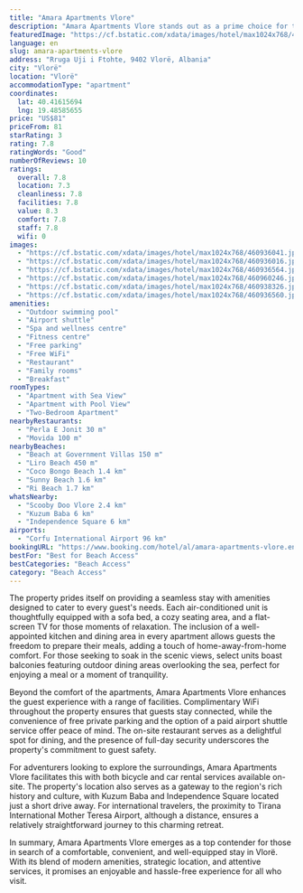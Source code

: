 ```yaml
---
title: "Amara Apartments Vlore"
description: "Amara Apartments Vlore stands out as a prime choice for travelers seeking comfort and convenience in the heart of Vlorë."
featuredImage: "https://cf.bstatic.com/xdata/images/hotel/max1024x768/460936041.jpg?k=6e8118660ec182105d264ad2506efb7fa66824a661da2eef9e7a189f82ec164c&o=&hp=1"
language: en
slug: amara-apartments-vlore
address: "Rruga Uji i Ftohte, 9402 Vlorë, Albania"
city: "Vlorë"
location: "Vlorë"
accommodationType: "apartment"
coordinates:
  lat: 40.41615694
  lng: 19.48585655
price: "US$81"
priceFrom: 81
starRating: 3
rating: 7.8
ratingWords: "Good"
numberOfReviews: 10
ratings:
  overall: 7.8
  location: 7.3
  cleanliness: 7.8
  facilities: 7.8
  value: 8.3
  comfort: 7.8
  staff: 7.8
  wifi: 0
images:
  - "https://cf.bstatic.com/xdata/images/hotel/max1024x768/460936041.jpg?k=6e8118660ec182105d264ad2506efb7fa66824a661da2eef9e7a189f82ec164c&o=&hp=1"
  - "https://cf.bstatic.com/xdata/images/hotel/max1024x768/460936016.jpg?k=f178010eee611c606d8e215181e3f15bc98686a0a2a97e6f4bb4ee758bb784b0&o=&hp=1"
  - "https://cf.bstatic.com/xdata/images/hotel/max1024x768/460936564.jpg?k=9b077aa292d52f7a8a7a717ee6c49096d3ce4eb55ab0c8f83730bb479e2c90f4&o=&hp=1"
  - "https://cf.bstatic.com/xdata/images/hotel/max1024x768/460960246.jpg?k=876ed0559eaadc1c7e261032a509e7bafc398a32aa98077fd3d47972d5df26ac&o=&hp=1"
  - "https://cf.bstatic.com/xdata/images/hotel/max1024x768/460938326.jpg?k=3e0600a2e8181c931062bf6eccf8636ff66efbad2207f0fa882386db4b6aeba3&o=&hp=1"
  - "https://cf.bstatic.com/xdata/images/hotel/max1024x768/460936560.jpg?k=fd18ae62f92d0018ac217b9acd6d1615921c45100756d89ce2cd6bf1dd44d19a&o=&hp=1"
amenities:
  - "Outdoor swimming pool"
  - "Airport shuttle"
  - "Spa and wellness centre"
  - "Fitness centre"
  - "Free parking"
  - "Free WiFi"
  - "Restaurant"
  - "Family rooms"
  - "Breakfast"
roomTypes:
  - "Apartment with Sea View"
  - "Apartment with Pool View"
  - "Two-Bedroom Apartment"
nearbyRestaurants:
  - "Perla E Jonit 30 m"
  - "Movida 100 m"
nearbyBeaches:
  - "Beach at Government Villas 150 m"
  - "Liro Beach 450 m"
  - "Coco Bongo Beach 1.4 km"
  - "Sunny Beach 1.6 km"
  - "Ri Beach 1.7 km"
whatsNearby:
  - "Scooby Doo Vlore 2.4 km"
  - "Kuzum Baba 6 km"
  - "Independence Square 6 km"
airports:
  - "Corfu International Airport 96 km"
bookingURL: "https://www.booking.com/hotel/al/amara-apartments-vlore.en-gb.html?aid=8035640"
bestFor: "Best for Beach Access"
bestCategories: "Beach Access"
category: "Beach Access"
---
```


The property prides itself on providing a seamless stay with amenities designed to cater to every guest's needs. Each air-conditioned unit is thoughtfully equipped with a sofa bed, a cozy seating area, and a flat-screen TV for those moments of relaxation. The inclusion of a well-appointed kitchen and dining area in every apartment allows guests the freedom to prepare their meals, adding a touch of home-away-from-home comfort. For those seeking to soak in the scenic views, select units boast balconies featuring outdoor dining areas overlooking the sea, perfect for enjoying a meal or a moment of tranquility.

Beyond the comfort of the apartments, Amara Apartments Vlore enhances the guest experience with a range of facilities. Complimentary WiFi throughout the property ensures that guests stay connected, while the convenience of free private parking and the option of a paid airport shuttle service offer peace of mind. The on-site restaurant serves as a delightful spot for dining, and the presence of full-day security underscores the property's commitment to guest safety.

For adventurers looking to explore the surroundings, Amara Apartments Vlore facilitates this with both bicycle and car rental services available on-site. The property's location also serves as a gateway to the region's rich history and culture, with Kuzum Baba and Independence Square located just a short drive away. For international travelers, the proximity to Tirana International Mother Teresa Airport, although a distance, ensures a relatively straightforward journey to this charming retreat.

In summary, Amara Apartments Vlore emerges as a top contender for those in search of a comfortable, convenient, and well-equipped stay in Vlorë. With its blend of modern amenities, strategic location, and attentive services, it promises an enjoyable and hassle-free experience for all who visit.